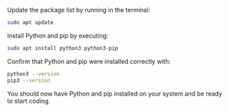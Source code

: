 Update the package list by running in the terminal:
```sh
sudo apt update
```

Install Python and pip by executing:
```sh
sudo apt install python3 python3-pip
```

Confirm that Python and pip were installed correctly with:
```sh
python3 --version
pip3 --version
```

You should now have Python and pip installed on your system and be ready to start coding.
